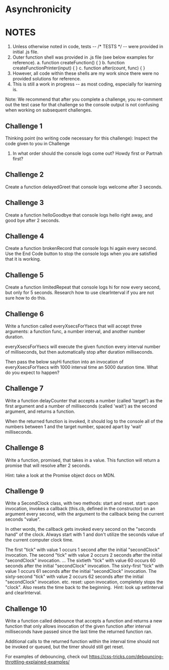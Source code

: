 Asynchronicity 
=======

NOTES
=======
  1. Unless otherwise noted in code, tests -- /* TESTS */ -- were provided in initial .js file.
  2. Outer function shell was provided in .js file (see below examples for reference).
    a. function createFunction() { }
    b. function createFunctionPrinter(input) { }
    c. function after(count, func) { }
  3. However, all code within these shells are my work since there were no provided solutions for reference.
  4. This is still a work in progress -- as most coding, especially for learning is.


Note: We recommend that after you complete a challenge, you re-comment out the test case for that challenge so the console output is not confusing when working on subsequent challenges.


Challenge 1
----

Thinking point (no writing code necessary for this challenge): Inspect the code given to you in Challenge
1. In what order should the console logs come out? Howdy first or Partnah first?

Challenge 2
----

Create a function delayedGreet that console logs welcome after 3 seconds.

Challenge 3
----

Create a function helloGoodbye that console logs hello right away, and good bye after 2 seconds.

Challenge 4
----

Create a function brokenRecord that console logs hi again every second. Use the End Code button to stop the console logs when you are satisfied that it is working.

Challenge 5
----

Create a function limitedRepeat that console logs hi for now every second, but only for 5 seconds. Research how to use clearInterval if you are not sure how to do this.

Challenge 6
----

Write a function called everyXsecsForYsecs that will accept three arguments: a function func, a number interval, and another number duration.


everyXsecsForYsecs will execute the given function every interval number of milliseconds, but then automatically stop after duration milliseconds.

Then pass the below sayHi function into an invocation of everyXsecsForYsecs with 1000 interval time an 5000 duration time.
What do you expect to happen?

Challenge 7
----

Write a function delayCounter that accepts a number (called 'target') as the first argument and a number of milliseconds (called 'wait') as the second argument, and returns a function.

When the returned function is invoked, it should log to the console all of the numbers between 1 and the target number, spaced apart by 'wait' milliseconds.

Challenge 8
----

Write a function, promised, that takes in a value. This function will return a promise that will resolve after 2 seconds.

Hint: take a look at the Promise object docs on MDN.

Challenge 9
----

Write a SecondClock class, with two methods: start and reset.​
start: upon invocation, invokes a callback (this.cb, defined in the constructor) on an argument every second, with the argument to the callback being the current seconds "value".

In other words, the callback gets invoked every second on the "seconds hand" of the clock. Always start with 1 and don't utilize the seconds value of the current computer clock time.

The first "tick" with value 1 occurs 1 second after the initial "secondClock" invocation.
The second "tick" with value 2 occurs 2 seconds after the initial "secondClock" invocation.
...
The sixtieth "tick" with value 60 occurs 60 seconds after the initial "secondClock" invocation.
The sixty-first "tick" with value 1 occurs 61 seconds after the initial "secondClock" invocation.
The sixty-second "tick" with value 2 occurs 62 seconds after the initial "secondClock" invocation.
etc.
reset: upon invocation, completely stops the "clock".
Also resets the time back to the beginning.
​
Hint: look up setInterval and clearInterval.

Challenge 10
----

Write a function called debounce that accepts a function and returns a new function that only allows invocation of the given function after interval milliseconds have passed since the last time the returned function ran.

Additional calls to the returned function within the interval time should not be invoked or queued, but the timer should still get reset.

For examples of debouncing, check out https://css-tricks.com/debouncing-throttling-explained-examples/